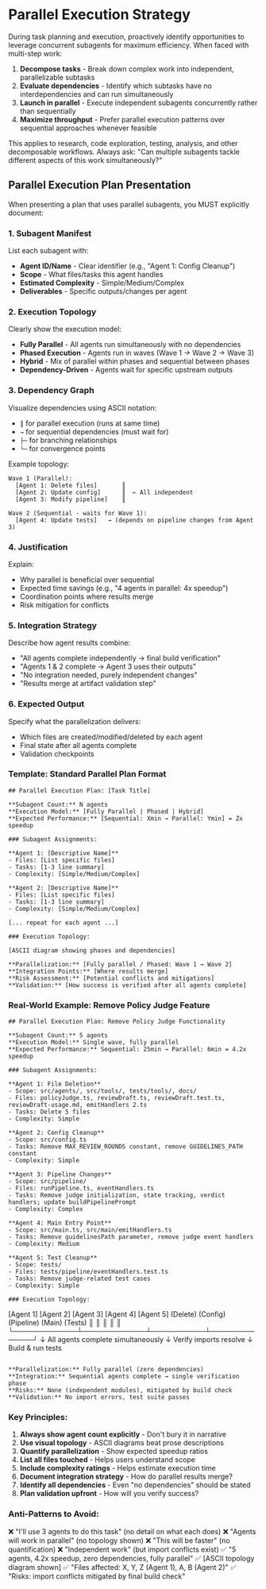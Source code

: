 # Parallel Execution Strategy

During task planning and execution, proactively identify opportunities to leverage concurrent subagents for maximum efficiency. When faced with multi-step work:

1. **Decompose tasks** - Break down complex work into independent, parallelizable subtasks
2. **Evaluate dependencies** - Identify which subtasks have no interdependencies and can run simultaneously
3. **Launch in parallel** - Execute independent subagents concurrently rather than sequentially
4. **Maximize throughput** - Prefer parallel execution patterns over sequential approaches whenever feasible

This applies to research, code exploration, testing, analysis, and other decomposable workflows. Always ask: "Can multiple subagents tackle different aspects of this work simultaneously?"

## Parallel Execution Plan Presentation

When presenting a plan that uses parallel subagents, you MUST explicitly document:

### 1. Subagent Manifest
List each subagent with:
- **Agent ID/Name** - Clear identifier (e.g., "Agent 1: Config Cleanup")
- **Scope** - What files/tasks this agent handles
- **Estimated Complexity** - Simple/Medium/Complex
- **Deliverables** - Specific outputs/changes per agent

### 2. Execution Topology
Clearly show the execution model:
- **Fully Parallel** - All agents run simultaneously with no dependencies
- **Phased Execution** - Agents run in waves (Wave 1 → Wave 2 → Wave 3)
- **Hybrid** - Mix of parallel within phases and sequential between phases
- **Dependency-Driven** - Agents wait for specific upstream outputs

### 3. Dependency Graph
Visualize dependencies using ASCII notation:
- `║` for parallel execution (runs at same time)
- `→` for sequential dependencies (must wait for)
- `├─` for branching relationships
- `└─` for convergence points

Example topology:
```
Wave 1 (Parallel):
  [Agent 1: Delete files]       ║
  [Agent 2: Update config]      ║  ← All independent
  [Agent 3: Modify pipeline]    ║

Wave 2 (Sequential - waits for Wave 1):
  [Agent 4: Update tests]   → (depends on pipeline changes from Agent 3)
```

### 4. Justification
Explain:
- Why parallel is beneficial over sequential
- Expected time savings (e.g., "4 agents in parallel: 4x speedup")
- Coordination points where results merge
- Risk mitigation for conflicts

### 5. Integration Strategy
Describe how agent results combine:
- "All agents complete independently → final build verification"
- "Agents 1 & 2 complete → Agent 3 uses their outputs"
- "No integration needed, purely independent changes"
- "Results merge at artifact validation step"

### 6. Expected Output
Specify what the parallelization delivers:
- Which files are created/modified/deleted by each agent
- Final state after all agents complete
- Validation checkpoints

### Template: Standard Parallel Plan Format

```
## Parallel Execution Plan: [Task Title]

**Subagent Count:** N agents
**Execution Model:** [Fully Parallel | Phased | Hybrid]
**Expected Performance:** [Sequential: Xmin → Parallel: Ymin] = Zx speedup

### Subagent Assignments:

**Agent 1: [Descriptive Name]**
- Files: [List specific files]
- Tasks: [1-3 line summary]
- Complexity: [Simple/Medium/Complex]

**Agent 2: [Descriptive Name]**
- Files: [List specific files]
- Tasks: [1-3 line summary]
- Complexity: [Simple/Medium/Complex]

[... repeat for each agent ...]

### Execution Topology:

[ASCII diagram showing phases and dependencies]

**Parallelization:** [Fully parallel / Phased: Wave 1 → Wave 2]
**Integration Points:** [Where results merge]
**Risk Assessment:** [Potential conflicts and mitigations]
**Validation:** [How success is verified after all agents complete]
```

### Real-World Example: Remove Policy Judge Feature

```
## Parallel Execution Plan: Remove Policy Judge Functionality

**Subagent Count:** 5 agents
**Execution Model:** Single wave, fully parallel
**Expected Performance:** Sequential: 25min → Parallel: 6min = 4.2x speedup

### Subagent Assignments:

**Agent 1: File Deletion**
- Scope: src/agents/, src/tools/, tests/tools/, docs/
- Files: policyJudge.ts, reviewDraft.ts, reviewDraft.test.ts, reviewDraft-usage.md, emitHandlers 2.ts
- Tasks: Delete 5 files
- Complexity: Simple

**Agent 2: Config Cleanup**
- Scope: src/config.ts
- Tasks: Remove MAX_REVIEW_ROUNDS constant, remove GUIDELINES_PATH constant
- Complexity: Simple

**Agent 3: Pipeline Changes**
- Scope: src/pipeline/
- Files: runPipeline.ts, eventHandlers.ts
- Tasks: Remove judge initialization, state tracking, verdict handlers; update buildPipelinePrompt
- Complexity: Complex

**Agent 4: Main Entry Point**
- Scope: src/main.ts, src/main/emitHandlers.ts
- Tasks: Remove guidelinesPath parameter, remove judge event handlers
- Complexity: Medium

**Agent 5: Test Cleanup**
- Scope: tests/
- Files: tests/pipeline/eventHandlers.test.ts
- Tasks: Remove judge-related test cases
- Complexity: Simple

### Execution Topology:

```
[Agent 1]     [Agent 2]     [Agent 3]     [Agent 4]     [Agent 5]
  (Delete)      (Config)     (Pipeline)    (Main)         (Tests)
     ║             ║             ║           ║              ║
     └─────────────┴─────────────┴───────────┴──────────────┘
                        ↓
            All agents complete simultaneously
                        ↓
               Verify imports resolve
                        ↓
               Build & run tests
```

**Parallelization:** Fully parallel (zero dependencies)
**Integration:** Sequential agents complete → single verification phase
**Risks:** None (independent modules), mitigated by build check
**Validation:** No import errors, test suite passes
```

### Key Principles:

1. **Always show agent count explicitly** - Don't bury it in narrative
2. **Use visual topology** - ASCII diagrams beat prose descriptions
3. **Quantify parallelization** - Show expected speedup ratios
4. **List all files touched** - Helps users understand scope
5. **Include complexity ratings** - Helps estimate execution time
6. **Document integration strategy** - How do parallel results merge?
7. **Identify all dependencies** - Even "no dependencies" should be stated
8. **Plan validation upfront** - How will you verify success?

### Anti-Patterns to Avoid:

❌ "I'll use 3 agents to do this task" (no detail on what each does)
❌ "Agents will work in parallel" (no topology shown)
❌ "This will be faster" (no quantification)
❌ "Independent work" (but import conflicts exist)
✅ "5 agents, 4.2x speedup, zero dependencies, fully parallel"
✅ [ASCII topology diagram shown]
✅ "Files affected: X, Y, Z (Agent 1), A, B (Agent 2)"
✅ "Risks: import conflicts mitigated by final build check"
